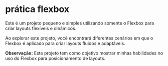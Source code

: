 # prática flexbox

<p>Este é um projeto pequeno e simples utilizando somente o Flexbox para criar layouts flexíveis e dinâmicos.</p>

<p>Ao explorar este projeto, você encontrará diferentes cenários em que o Flexbox é aplicado para criar layouts fluidos e adaptáveis.</p>

<p><b>Observação:</b> Este projeto tem como objetivo mostrar minhas habilidades no uso do Flexbox para posicionamento de layouts.</p>
